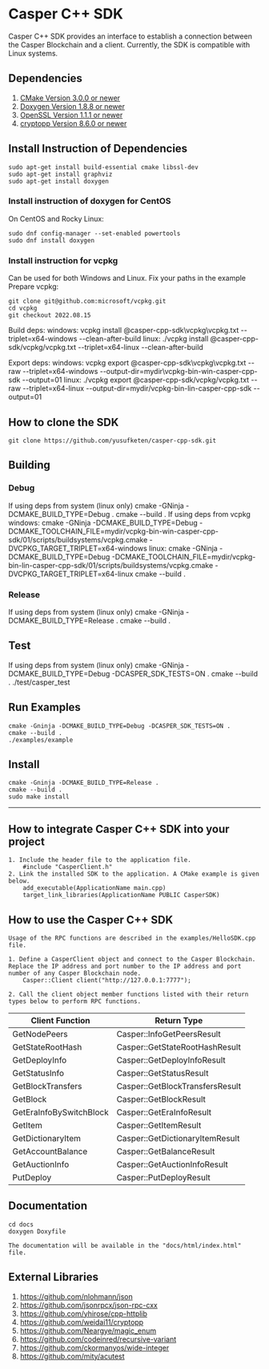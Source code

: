 # Casper C++ SDK
Casper C++ SDK provides an interface to establish a connection between the Casper Blockchain and a client. Currently, the SDK is compatible with Linux systems.

## Dependencies
1. [CMake Version 3.0.0 or newer](https://cmake.org)
2. [Doxygen Version 1.8.8 or newer](https://www.doxygen.nl)
3. [OpenSSL Version 1.1.1 or newer](https://www.openssl.org)
4. [cryptopp Version 8.6.0 or newer](https://www.cryptopp.com/)


## Install Instruction of Dependencies

    sudo apt-get install build-essential cmake libssl-dev
    sudo apt-get install graphviz
    sudo apt-get install doxygen

### Install instruction of doxygen for CentOS
On CentOS and Rocky Linux:

    sudo dnf config-manager --set-enabled powertools
    sudo dnf install doxygen

### Install instruction for vcpkg
Can be used for both Windows and Linux.
Fix your paths in the example
Prepare vcpkg:

    git clone git@github.com:microsoft/vcpkg.git
    cd vcpkg
    git checkout 2022.08.15

Build deps:
    windows:
    vcpkg install @casper-cpp-sdk\vcpkg\vcpkg.txt --triplet=x64-windows --clean-after-build
    linux:
    ./vcpkg install @casper-cpp-sdk/vcpkg/vcpkg.txt --triplet=x64-linux --clean-after-build

Export deps:
    windows:
    vcpkg export @casper-cpp-sdk\vcpkg\vcpkg.txt --raw --triplet=x64-windows --output-dir=mydir\vcpkg-bin-win-casper-cpp-sdk --output=01
    linux:
    ./vcpkg export @casper-cpp-sdk/vcpkg/vcpkg.txt --raw --triplet=x64-linux --output-dir=mydir/vcpkg-bin-lin-casper-cpp-sdk --output=01

## How to clone the SDK
    git clone https://github.com/yusufketen/casper-cpp-sdk.git

## Building

### Debug
If using deps from system (linux only)
    cmake -GNinja -DCMAKE_BUILD_TYPE=Debug .
    cmake --build .
If using deps from vcpkg
    windows:
    cmake -GNinja -DCMAKE_BUILD_TYPE=Debug -DCMAKE_TOOLCHAIN_FILE=mydir/vcpkg-bin-win-casper-cpp-sdk/01/scripts/buildsystems/vcpkg.cmake -DVCPKG_TARGET_TRIPLET=x64-windows
    linux:
    cmake -GNinja -DCMAKE_BUILD_TYPE=Debug -DCMAKE_TOOLCHAIN_FILE=mydir/vcpkg-bin-lin-casper-cpp-sdk/01/scripts/buildsystems/vcpkg.cmake -DVCPKG_TARGET_TRIPLET=x64-linux
    cmake --build .

### Release
If using deps from system (linux only)
    cmake -GNinja -DCMAKE_BUILD_TYPE=Release .
    cmake --build .

## Test
If using deps from system (linux only)
    cmake -GNinja -DCMAKE_BUILD_TYPE=Debug -DCASPER_SDK_TESTS=ON .
    cmake --build .
    ./test/casper_test

## Run Examples
    cmake -Gninja -DCMAKE_BUILD_TYPE=Debug -DCASPER_SDK_TESTS=ON .
    cmake --build .
    ./examples/example

## Install
    cmake -Gninja -DCMAKE_BUILD_TYPE=Release .
    cmake --build .
    sudo make install

---
## How to integrate Casper C++ SDK into your project
    1. Include the header file to the application file.
        #include "CasperClient.h"
    2. Link the installed SDK to the application. A CMake example is given below.
        add_executable(ApplicationName main.cpp)
        target_link_libraries(ApplicationName PUBLIC CasperSDK)

## How to use the Casper C++ SDK
    Usage of the RPC functions are described in the examples/HelloSDK.cpp file.

    1. Define a CasperClient object and connect to the Casper Blockchain. Replace the IP address and port number to the IP address and port number of any Casper Blockchain node.
        Casper::Client client("http://127.0.0.1:7777");

    2. Call the client object member functions listed with their return types below to perform RPC functions.

| **Client Function**     	| **Return Type**                 	|
|-------------------------	|---------------------------------	|
| GetNodePeers            	| Casper::InfoGetPeersResult      	|
| GetStateRootHash        	| Casper::GetStateRootHashResult  	|
| GetDeployInfo           	| Casper::GetDeployInfoResult     	|
| GetStatusInfo           	| Casper::GetStatusResult         	|
| GetBlockTransfers       	| Casper::GetBlockTransfersResult 	|
| GetBlock                	| Casper::GetBlockResult          	|
| GetEraInfoBySwitchBlock 	| Casper::GetEraInfoResult        	|
| GetItem                 	| Casper::GetItemResult           	|
| GetDictionaryItem       	| Casper::GetDictionaryItemResult 	|
| GetAccountBalance       	| Casper::GetBalanceResult        	|
| GetAuctionInfo          	| Casper::GetAuctionInfoResult    	|
| PutDeploy               	| Casper::PutDeployResult        	|

## Documentation
    cd docs
    doxygen Doxyfile
    
    The documentation will be available in the "docs/html/index.html" file.

## External Libraries
1. https://github.com/nlohmann/json
2. https://github.com/jsonrpcx/json-rpc-cxx
3. https://github.com/yhirose/cpp-httplib
4. https://github.com/weidai11/cryptopp
5. https://github.com/Neargye/magic_enum
6. https://github.com/codeinred/recursive-variant
7. https://github.com/ckormanyos/wide-integer
8. https://github.com/mity/acutest
